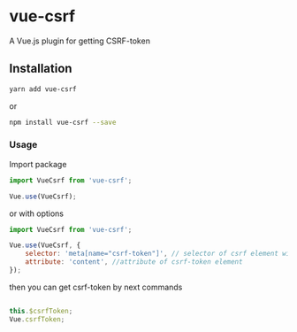 # vue-csrf
A Vue.js plugin for getting CSRF-token

## Installation

``` bash
yarn add vue-csrf
```

or

```bash
npm install vue-csrf --save
```

### Usage

Import package

```javascript
import VueCsrf from 'vue-csrf';

Vue.use(VueCsrf);
```

or with options

```javascript
import VueCsrf from 'vue-csrf';

Vue.use(VueCsrf, {
    selector: 'meta[name="csrf-token"]', // selector of csrf element with csrf-token value
    attribute: 'content', //attribute of csrf-token element
});
```

then you can get csrf-token by next commands

```javascript

this.$csrfToken;
Vue.csrfToken;
```
